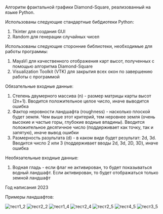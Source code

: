 Алгоритм фрактальной графики Diamond-Square, реализованный на языке Python. 

Использованы следующие стандартные бибдиотеки Python:
1. Tkinter для создания GUI
2. Random для генерации случайных чисел

Использованы следующие сторонние библиотеки, необходимые для работы программы:
1. MayaVi для качественного отображения карт высот, полученных с помощью алгоритма Diamond-Square
2. Visualization Toolkit (VTK) для закрытия всех окон по завершению работы с программой

Обязательные входные данные:
1. Степень двумерного массива (n) - размер матрицы карты высот (2n+1). Вводится положительное целое число, иначе выводится ошибка
2. Фактор неровности ландшафта (roughness) - насколько плоской будет земля. Чем выше этот критерий, тем неровнее земля (очень высокие и частые горы, глубокие водные впадины). Вводится положительное десятичное число (поддерживает как точку, так и запятую), иначе вывод ошибки
3. Размерность разультата (d) - в каком виде будет результат: 2d, 3d. Вводится число 2 или 3 (поддерживает вводы 2d, 3d, 2D, 3D), иначе ошибка

Необязательные входные данные:
1. Водная гладь - если флаг не активирован, то будет показываться водный ландшафт. Если активирован, то будет отображаться только земной ландшафт 

Год написания 2023

Примеры ландшафтов:

![тест1_2](https://github.com/ApsilonXi/Portfolio/assets/90376907/2ce894bb-9e7a-4ced-922e-eeb90505e27b)
![тест2_2](https://github.com/ApsilonXi/Portfolio/assets/90376907/631237d0-4d77-4e13-a73d-6bc5ecd5b451)
![тест1_4](https://github.com/ApsilonXi/Portfolio/assets/90376907/559160f4-291b-4ea1-a710-08d606ad0ce5)
![тест2_4](https://github.com/ApsilonXi/Portfolio/assets/90376907/85677d56-f07c-44ee-a688-eb5d5c85ae6f)
![тест2_5](https://github.com/ApsilonXi/Portfolio/assets/90376907/f395b19f-8014-41fe-893e-12ba2f09ac20)
![тест4_5](https://github.com/ApsilonXi/Portfolio/assets/90376907/f55971dd-b1c4-4bdf-8728-1fed20c69700)
![тест3_5](https://github.com/ApsilonXi/Portfolio/assets/90376907/485aa4ff-83ea-4104-ae45-dbb27186a407)
